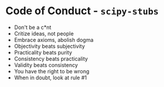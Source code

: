 # Code of Conduct - `scipy-stubs`

- Don't be a c*nt
- Critize ideas, not people
- Embrace axioms, abolish dogma
- Objectivity beats subjectivity
- Practicality beats purity
- Consistency beats practicality
- Validity beats consistency
- You have the right to be wrong
- When in doubt, look at rule #1
